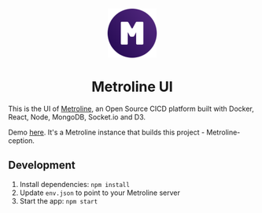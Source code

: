 <p align="center">
  <img alt="Metroline Logo" src="https://raw.githubusercontent.com/metroline/metroline-brand/master/metroline-logo.svg" width="100" />
</p>
<h1 align="center">
  Metroline UI
</h1>

This is the UI of [Metroline](https://github.com/metroline/metroline), an Open Source CICD platform built with Docker, React, Node, MongoDB, Socket.io and D3.

Demo [here](https://demo.metroline.io). It's a Metroline instance that builds this project - Metroline-ception.

## Development

1. Install dependencies: `npm install`
1. Update `env.json` to point to your Metroline server
1. Start the app: `npm start`
